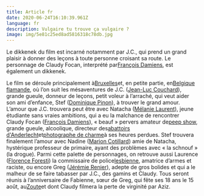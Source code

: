 ```yaml
---
title: Article fr
date: 2020-06-24T16:10:39.961Z
language: fr
description: Vulgaire tu trouve ça vulgaire ?
image: img/5e81c25ed8ad5816318c78db.jpg
---
```

Le dikkenek du film est incarné notamment par J.C., qui prend un grand plaisir à donner des leçons à toute personne croisant sa route. Le personnage de Claudy Focan, interprété par[François Damiens](https://fr.wikipedia.org/wiki/Fran%C3%A7ois_Damiens "François Damiens"), est également un dikkenek.

Le film se déroule principalement à[Bruxelles](https://fr.wikipedia.org/wiki/Bruxelles "Bruxelles")et, en petite partie, en[Belgique flamande](https://fr.wikipedia.org/wiki/Flandre_(Belgique) "Flandre (Belgique)"), où l’on suit les mésaventures de J.C. ([Jean-Luc Couchard](https://fr.wikipedia.org/wiki/Jean-Luc_Couchard "Jean-Luc Couchard")), grande gueule, donneur de leçons, petit voleur à l’arraché, qui veut aider son ami d’enfance, Stef ([Dominique Pinon](https://fr.wikipedia.org/wiki/Dominique_Pinon "Dominique Pinon")), à trouver le grand amour. L’amour que J.C. trouvera peut être avec Natacha ([Mélanie Laurent](https://fr.wikipedia.org/wiki/M%C3%A9lanie_Laurent "Mélanie Laurent")), jeune étudiante sans vraies ambitions, qui a eu la malchance de rencontrer Claudy Focan ([François Damiens](https://fr.wikipedia.org/wiki/Fran%C3%A7ois_Damiens "François Damiens")), « beauf » pervers amateur de[peep show](https://fr.wikipedia.org/wiki/Peep_show "Peep show"), grande gueule, alcoolique, directeur des[abattoirs d'Anderlecht](https://fr.wikipedia.org/wiki/Abattoirs_d%27Anderlecht "Abattoirs d'Anderlecht")et[photographe de charme](https://fr.wikipedia.org/wiki/Photographe_de_charme "Photographe de charme")à ses heures perdues. Stef trouvera finalement l’amour avec Nadine ([Marion Cotillard](https://fr.wikipedia.org/wiki/Marion_Cotillard "Marion Cotillard")) amie de Natacha, hystérique professeur de primaire, ayant des problèmes avec « la schnouf » (la drogue). Parmi cette palette de personnages, on retrouve aussi Laurence ([Florence Foresti](https://fr.wikipedia.org/wiki/Florence_Foresti "Florence Foresti")) la commissaire de police[lesbienne](https://fr.wikipedia.org/wiki/Lesbianisme "Lesbianisme"), amatrice d’armes et raciste, ou encore Greg ([Jérémie Renier](https://fr.wikipedia.org/wiki/J%C3%A9r%C3%A9mie_Renier "Jérémie Renier")), adepte de gros bolides et qui a le malheur de se faire tabasser par J.C., des gamins et Claudy. Tous seront réunis à l’anniversaire de Fabienne, sœur de Greg, qui fête ses 18 ans le 15 août, au[Zoute](https://fr.wikipedia.org/wiki/Zoute "Zoute")et dont Claudy filmera la perte de virginité par Aziz.